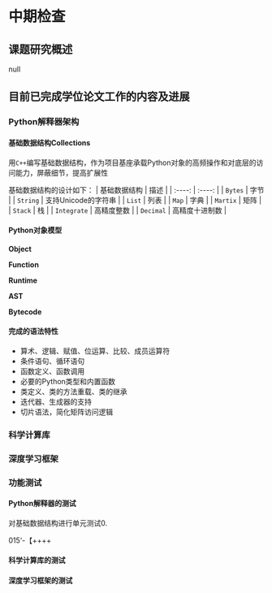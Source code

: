 # 中期检查
## 课题研究概述
null
## 目前已完成学位论文工作的内容及进展

### Python解释器架构

#### 基础数据结构Collections

用`C++`编写基础数据结构，作为项目基座承载Python对象的高频操作和对底层的访问能力，屏蔽细节，提高扩展性

基础数据结构的设计如下：
| 基础数据结构 | 描述 |
| :----: | :----: |
| `Bytes` | 字节 |
| `String` | 支持Unicode的字符串 |
| `List` | 列表 |
| `Map` | 字典 |
| `Martix` | 矩阵 |
| `Stack` | 栈 |
| `Integrate` | 高精度整数 |
| `Decimal` | 高精度十进制数 |

#### Python对象模型

**Object**

**Function**

**Runtime**

**AST**

**Bytecode**

#### 完成的语法特性

- 算术、逻辑、赋值、位运算、比较、成员运算符
- 条件语句、循环语句
- 函数定义、函数调用
- 必要的Python类型和内置函数
- 类定义、类的方法重载、类的继承
- 迭代器、生成器的支持
- 切片语法，简化矩阵访问逻辑

### 科学计算库



### 深度学习框架

### 功能测试

#### Python解释器的测试

对基础数据结构进行单元测试0.




015‘-【++++

#### 科学计算库的测试

#### 深度学习框架的测试